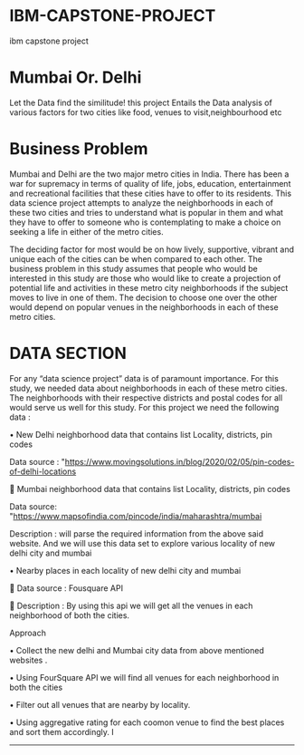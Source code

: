 # IBM-CAPSTONE-PROJECT
ibm capstone project
# Mumbai Or. Delhi
Let the Data find the similitude!
this project Entails the Data analysis of various factors for two cities like food, venues to   visit,neighbourhood etc
# Business Problem
Mumbai and Delhi are the two major metro cities in India. There has been a war for supremacy in terms of quality of life, jobs, education, entertainment and recreational facilities that these cities have to offer to its residents. This   data science project  attempts to analyze the neighborhoods in each of these two cities and tries to understand what is popular in them and what they have to offer to someone who is contemplating to make a choice on seeking a life in either of the metro cities.

The deciding factor for most would be on how lively, supportive, vibrant and unique each of the cities can be when compared to each other.
 The business problem in this study assumes that people who would be interested in this study are those who would like to create a projection of potential life and activities in these metro city neighborhoods if the subject moves to live in one of them. The decision to choose one over the other would depend on popular venues in the neighborhoods in each of these metro cities.


# DATA SECTION
For any “data science project” data is of paramount importance. 
For this study, we needed data about neighborhoods in each of these metro cities. The neighborhoods with their respective districts and postal codes for all  would serve us well for this study. 
For this project we need the following data :

•	New Delhi  neighborhood  data that contains list Locality, districts, pin codes

Data source : "https://www.movingsolutions.in/blog/2020/02/05/pin-codes-of-delhi-locations

	 Mumbai neighborhood  data that contains list Locality, districts, pin codes

Data source: "https://www.mapsofindia.com/pincode/india/maharashtra/mumbai


Description :  will parse the required information from the above said website. And we will use this data set to explore various locality of new delhi city and mumbai

•	Nearby places in each locality of new delhi city and mumbai

	Data source : Fousquare API

	Description : By using this api we will get all the venues in each neighborhood of both the cities.


Approach

•	Collect the new delhi  and Mumbai city data from above mentioned websites .

•	Using FourSquare API we will find all venues for each neighborhood in both the cities

•	Filter out all venues that are nearby by locality.

•	Using aggregative rating for each coomon venue  to find the best places and sort them accordingly.
I



________________________________________

